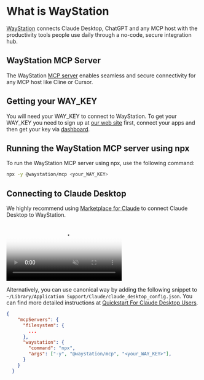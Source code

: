 # What is WayStation
[WayStation](https://waystation.ai) connects Claude Desktop, ChatGPT and any MCP host with the productivity tools people use daily through a no-code, secure integration hub. 

## WayStation MCP Server
The WayStation [MCP server](https://waystation.ai/connect/mcp-server) enables seamless and secure connectivity for any MCP host like Cline or Cursor.

## Getting your WAY_KEY
You will need your WAY_KEY to connect to WayStation. To get your WAY_KEY you need to sign up at [our web site](https://waystation.ai) first, connect your apps and then get your key via [dashboard](https://waystation.ai/connect/mcp-server/guide).

## Running the WayStation MCP server using npx
To run the WayStation MCP server using npx, use the following command:

```bash
npx -y @waystation/mcp <your_WAY_KEY>
```

## Connecting to Claude Desktop
We highly recommend using [Marketplace for Claude](https://waystation.ai/marketplace/claude) to connect Claude Desktop to WayStation. 

 <video controls autoPlay muted loop playsInline poster="https://waystation.ai/images/hero.png">
      <source src="https://waystation.ai/videos/marketplace169vo.mp4" type="video/mp4" />
      <source src="https://waystation.ai/videos/marketplace169vo.webm" type="video/webm" />
      {/* Fallback to image if video fails to load */}
      <Image src="https://waystation.ai/images/hero.png" alt="Marketplace for Claude" width={1168} height={716} />
  </video>


Alternatively, you can use canonical way by adding the following snippet to `~/Library/Application Support/Claude/claude_desktop_config.json`. You can find more detailed instructions at [Quickstart For Claude Desktop Users](https://modelcontextprotocol.io/quickstart/user).

```json
{
    "mcpServers": {
      "filesystem": {
        ...
      },
      "waystation": {
        "command": "npx",
        "args": ["-y", "@waystation/mcp", "<your_WAY_KEY>"],
      }
    }
  }
```
